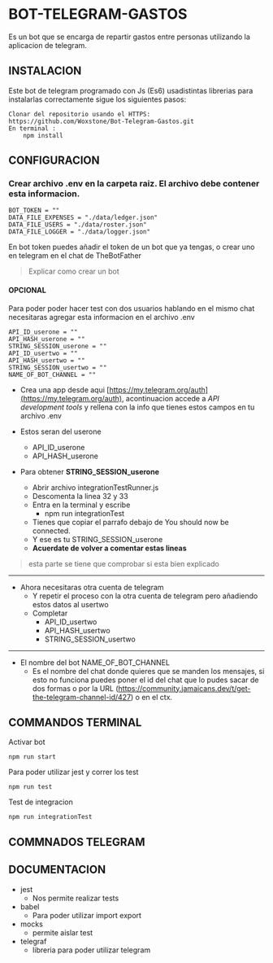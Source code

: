 # **BOT-TELEGRAM-GASTOS**
Es un bot que se encarga de repartir gastos entre personas utilizando la aplicacion de telegram.
## **INSTALACION**
Este bot de telegram programado con Js (Es6) usadistintas librerias para instalarlas correctamente sigue los siguientes pasos:

    Clonar del repositorio usando el HTTPS: https://github.com/Woxstone/Bot-Telegram-Gastos.git
    En terminal : 
        npm install 
## **CONFIGURACION**
### Crear archivo .env en la carpeta raiz. El archivo debe contener esta informacion.
    BOT_TOKEN = ""
    DATA_FILE_EXPENSES = "./data/ledger.json"
    DATA_FILE_USERS = "./data/roster.json"
    DATA_FILE_LOGGER = "./data/logger.json"
En bot token puedes añadir el token de un bot que ya tengas, o crear uno en telegram en el chat de TheBotFather
>Explicar como crear un bot

#### OPCIONAL
Para poder poder hacer test con dos usuarios hablando en el mismo chat necesitaras agregar esta informacion en el archivo .env 
```
API_ID_userone = ""
API_HASH_userone = ""
STRING_SESSION_userone = ""
API_ID_usertwo = ""
API_HASH_usertwo = ""
STRING_SESSION_usertwo = ""
NAME_OF_BOT_CHANNEL = ""
```

- Crea una app desde aqui [https://my.telegram.org/auth](https://my.telegram.org/auth), acontinuacion accede a *API development tools* y rellena con la info que tienes estos campos  en tu archivo .env 
- Estos seran del userone
  - API_ID_userone
  - API_HASH_userone


- Para obtener
**STRING_SESSION_userone** 
    - Abrir archivo integrationTestRunner.js
    - Descomenta la linea 32 y 33
    - Entra en la terminal y escribe
      - npm run integrationTest
    - Tienes que copiar el parrafo debajo de You should now be connected.
    - Y ese es tu STRING_SESSION_userone
    - **Acuerdate de volver a comentar estas lineas**

>esta parte se tiene que comprobar si esta bien explicado
---
- Ahora necesitaras otra cuenta de telegram
  - Y repetir el proceso con la otra cuenta de telegram pero añadiendo estos datos al usertwo
  - Completar 
    - API_ID_usertwo
    - API_HASH_usertwo
    - STRING_SESSION_usertwo
---
- El nombre del bot NAME_OF_BOT_CHANNEL
  - Es el nombre del chat donde quieres que se manden los mensajes, si esto no funciona puedes poner el id del chat que lo pudes sacar de dos formas o por la URL (https://community.jamaicans.dev/t/get-the-telegram-channel-id/427) o en el ctx.


## **COMMANDOS TERMINAL**
Activar bot
```
npm run start
```
Para poder utilizar jest y correr los test
```
npm run test
```
Test de integracion
```
npm run integrationTest
```
## **COMMNADOS TELEGRAM** ##

## **DOCUMENTACION**
- jest 
  - Nos permite realizar tests
- babel
  - Para poder utilizar import export 
- mocks
  - permite aislar test
- telegraf
  - libreria para poder utilizar telegram

